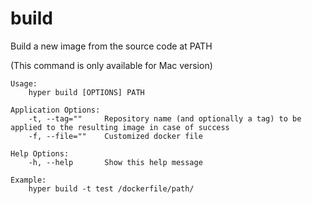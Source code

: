 # build

Build a new image from the source code at PATH

(This command is only available for Mac version)

```
Usage:
	hyper build [OPTIONS] PATH

Application Options:
	-t, --tag=""     Repository name (and optionally a tag) to be applied to the resulting image in case of success
	-f, --file=""    Customized docker file

Help Options:
	-h, --help       Show this help message

Example:
	hyper build -t test /dockerfile/path/
```
